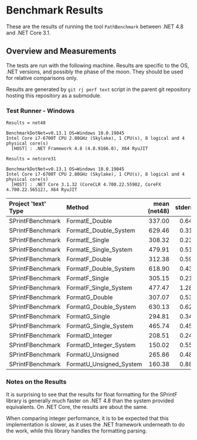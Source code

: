 # Benchmark Results

These are the results of running the tool `PathBenchmark` between .NET 4.8 and
.NET Core 3.1.

## Overview and Measurements

The tests are run with the following machine. Results are specific to the OS,
.NET versions, and possibly the phase of the moon. They should be used for
relative comparisons only.

Results are generated by `git rj perf text` script in the parent git repository
hosting this repository as a submodule.

### Test Runner - Windows

```text
Results = net48

BenchmarkDotNet=v0.13.1 OS=Windows 10.0.19045
Intel Core i7-6700T CPU 2.80GHz (Skylake), 1 CPU(s), 8 logical and 4 physical core(s)
  [HOST] : .NET Framework 4.8 (4.8.9166.0), X64 RyuJIT
```

```text
Results = netcore31

BenchmarkDotNet=v0.13.1 OS=Windows 10.0.19045
Intel Core i7-6700T CPU 2.80GHz (Skylake), 1 CPU(s), 8 logical and 4 physical core(s)
  [HOST] : .NET Core 3.1.32 (CoreCLR 4.700.22.55902, CoreFX 4.700.22.56512), X64 RyuJIT
```

| Project 'text' Type | Method                  | mean (net48) | stderr | mean (netcore31) | stderr |
|:--------------------|:------------------------|-------------:|-------:|-----------------:|-------:|
| SPrintFBenchmark    | FormatE_Double          | 337.00       | 0.64   | 277.11           | 1.24   |
| SPrintFBenchmark    | FormatE_Double_System   | 629.46       | 0.31   | 247.77           | 1.27   |
| SPrintFBenchmark    | FormatE_Single          | 308.32       | 0.23   | 230.21           | 0.31   |
| SPrintFBenchmark    | FormatE_Single_System   | 479.91       | 0.51   | 248.31           | 0.24   |
| SPrintFBenchmark    | FormatF_Double          | 312.38       | 0.59   | 242.01           | 0.39   |
| SPrintFBenchmark    | FormatF_Double_System   | 618.90       | 0.43   | 439.72           | 0.54   |
| SPrintFBenchmark    | FormatF_Single          | 305.15       | 0.21   | 233.82           | 0.43   |
| SPrintFBenchmark    | FormatF_Single_System   | 477.47       | 1.28   | 417.80           | 0.42   |
| SPrintFBenchmark    | FormatG_Double          | 307.07       | 0.53   | 233.19           | 0.27   |
| SPrintFBenchmark    | FormatG_Double_System   | 630.13       | 0.62   | 249.61           | 0.25   |
| SPrintFBenchmark    | FormatG_Single          | 294.81       | 0.34   | 229.55           | 0.26   |
| SPrintFBenchmark    | FormatG_Single_System   | 465.74       | 0.45   | 243.49           | 0.30   |
| SPrintFBenchmark    | FormatD_Integer         | 208.51       | 0.24   | 132.49           | 0.12   |
| SPrintFBenchmark    | FormatD_Integer_System  | 150.02       | 0.55   | 75.02            | 0.08   |
| SPrintFBenchmark    | FormatU_Unsigned        | 265.86       | 0.48   | 197.71           | 0.26   |
| SPrintFBenchmark    | FormatU_Unsigned_System | 160.38       | 0.88   | 73.03            | 0.07   |

### Notes on the Results

It is surprising to see that the results for float formatting for the SPrintF
library is generally much faster on .NET 4.8 than the system provided
equivalents. On .NET Core, the results are about the same.

When comparing integer performance, it is to be expected that this
implementation is slower, as it uses the .NET framework underneath to do the
work, while this library handles the formatting parsing.

